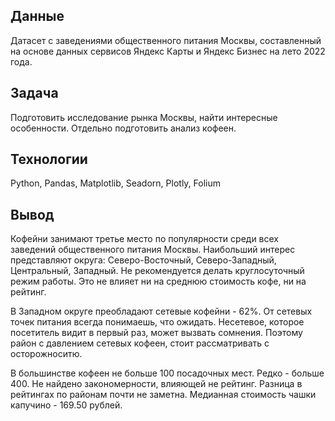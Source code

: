 ## Данные
Датасет с заведениями общественного питания Москвы, составленный на основе данных сервисов Яндекс Карты и Яндекс Бизнес на лето 2022 года. 

## Задача
Подготовить исследование рынка Москвы, найти интересные особенности. Отдельно подготовить анализ кофеен. 
 
## Технологии
Python, Pandas, Matplotlib, Seadorn, Plotly, Folium

## Вывод
Кофейни занимают третье место по популярности среди всех заведений общественного питания Москвы. Наибольший интерес представляют округа: Северо-Восточный, Северо-Западный, Центральный, Западный. Не рекомендуется делать круглосуточный режим работы. Это не влияет ни на среднюю стоимость кофе, ни на рейтинг.

В Западном округе преобладают сетевые кофейни - 62%. От сетевых точек питания всегда понимаешь, что ожидать. Несетевое, которое посетитель видит в первый раз, может вызвать сомнения. Поэтому район с давлением сетевых кофеен, стоит рассматривать с осторожноситю.

В большинстве кофеен не больше 100 посадочных мест. Редко - больше 400. Не найдено закономерности, влияющей не рейтинг. Разница в рейтингах по районам почти не заметна. Медианная стоимость чашки капучино - 169.50 рублей.
 
